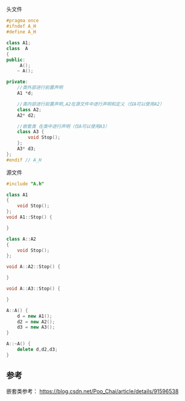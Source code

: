 
##
头文件
````C++
#pragma once
#ifndef A_H
#define A_H

class A1;
class  A
{
public:
	 A();
	~ A();

private:
	//类外部进行前置声明
	A1 *d;

	//类内部进行前置声明,A2在源文件中进行声明和定义（仅A可以使用A2）
	class A2;
	A2* d2;

	//嵌套类 在类中进行声明（仅A可以使用A3）
	class A3 {
		void Stop();
	};
	A3* d3;
};
#endif // A_H
````

源文件
````C++
#include "A.h"

class A1
{
	void Stop();
};
void A1::Stop() {

}

class A::A2
{
	void Stop();
}; 

void A::A2::Stop() {

}

void A::A3::Stop() {

}

A::A() {
	d = new A1();
	d2 = new A2();
	d3 = new A3();
}

A::~A() {
	delete d,d2,d3;
}
````

## 参考
嵌套类参考： https://blog.csdn.net/Poo_Chai/article/details/91596538
